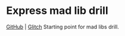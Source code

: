 Express mad lib drill
=====================

[GitHub](https://github.com/Thinkful-Ed/express-mad-lib-drill) | [Glitch](https://glitch.com/edit/#!/sparkling-xylophone)
Starting point for mad libs drill.
